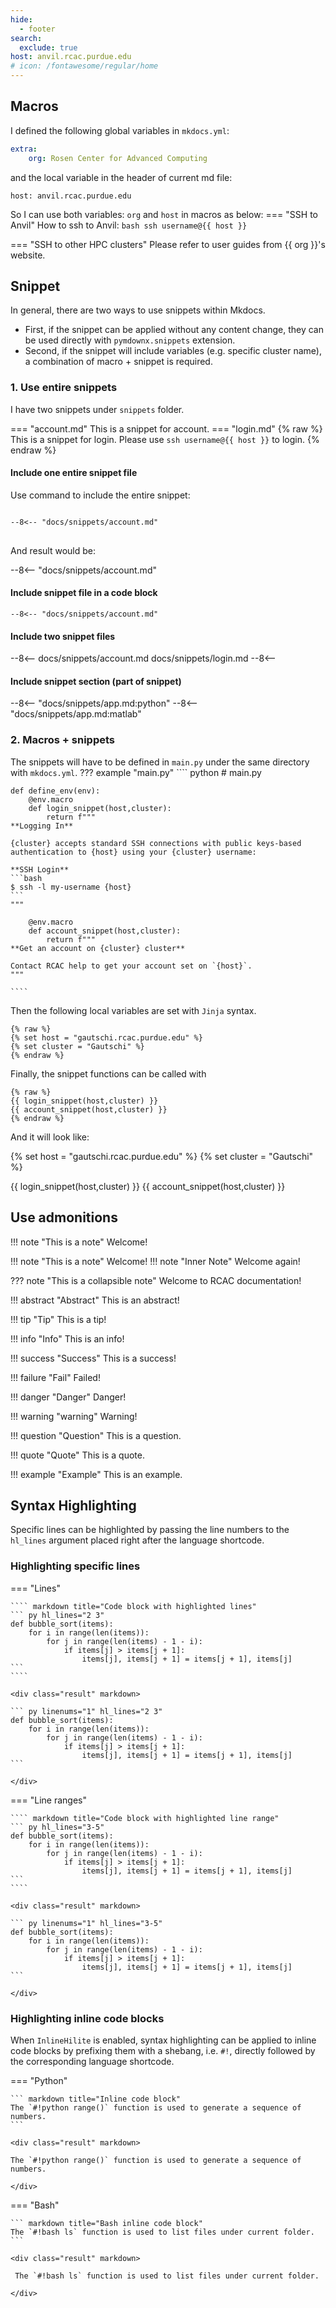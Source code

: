 ```yaml
---
hide:
  - footer
search:
  exclude: true
host: anvil.rcac.purdue.edu
# icon: /fontawesome/regular/home
---
```


## Macros
I defined the following global variables in `mkdocs.yml`:
``` yml
extra:
    org: Rosen Center for Advanced Computing
```
and the local variable in the header of current md file:
```
host: anvil.rcac.purdue.edu
```

So I can use both variables: `org` and `host` in macros as below:
=== "SSH to Anvil"
    How to ssh to Anvil:
    ``` bash
    ssh username@{{ host }}
    ```

=== "SSH to other HPC clusters"
    Please refer to user guides from {{ org }}'s website.

## Snippet
In general, there are two ways to use snippets within Mkdocs.
- First, if the snippet can be applied without any content change, they can be used directly with `pymdownx.snippets` extension.
- Second, if the snippet will include variables (e.g. specific cluster name), a combination of macro + snippet is required.

### 1. Use entire snippets
I have two snippets under `snippets` folder.

=== "account.md"
    This is a snippet for account.
=== "login.md"
    {% raw %}
    This is a snippet for login.
    Please use `ssh username@{{ host }}` to login.
    {% endraw %}

#### Include one entire snippet file
Use command to include the entire snippet:
<pre>
<code>
--8&lt;-- "docs/snippets/account.md"
</code>
</pre>

And result would be:

--8<-- "docs/snippets/account.md"
#### Include snippet file in a code block
``` title="account.md"
--8<-- "docs/snippets/account.md"
```
#### Include two snippet files
--8<--
docs/snippets/account.md
docs/snippets/login.md
--8<--

#### Include snippet section (part of snippet)
--8<-- "docs/snippets/app.md:python"
--8<-- "docs/snippets/app.md:matlab"


### 2. Macros + snippets

The snippets will have to be defined in `main.py` under the same directory with `mkdocs.yml`.
??? example "main.py"
    ```` python
    # main.py

    def define_env(env):
        @env.macro
        def login_snippet(host,cluster):
            return f"""
    **Logging In**

    {cluster} accepts standard SSH connections with public keys-based authentication to {host} using your {cluster} username:

    **SSH Login**
    ```bash
    $ ssh -l my-username {host}
    ```
    """

        @env.macro
        def account_snippet(host,cluster):
            return f"""
    **Get an account on {cluster} cluster**

    Contact RCAC help to get your account set on `{host}`.
    """

    ````

Then the following local variables are set with `Jinja` syntax.

``` none
{% raw %}
{% set host = "gautschi.rcac.purdue.edu" %}
{% set cluster = "Gautschi" %}
{% endraw %}
```

Finally, the snippet functions can be called with

``` none
{% raw %}
{{ login_snippet(host,cluster) }}
{{ account_snippet(host,cluster) }}
{% endraw %}
```

And it will look like:

{% set host = "gautschi.rcac.purdue.edu" %}
{% set cluster = "Gautschi" %}

{{ login_snippet(host,cluster) }}
{{ account_snippet(host,cluster) }}


## Use admonitions

!!! note "This is a note"
    Welcome!

!!! note "This is a note"
    Welcome!
    !!! note "Inner Note"
        Welcome again!

??? note "This is a collapsible note"
    Welcome to RCAC documentation!

!!! abstract "Abstract"
    This is an abstract!

!!! tip "Tip"
    This is a tip!

!!! info "Info"
    This is an info!

!!! success "Success"
    This is a success!

!!! failure "Fail"
    Failed!

!!! danger "Danger"
    Danger!

!!! warning "warning"
    Warning!

!!! question "Question"
    This is a question.

!!! quote "Quote"
    This is a quote.

!!! example "Example"
    This is an example.

## Syntax Highlighting
Specific lines can be highlighted by passing the line numbers to the `hl_lines` argument placed right after the language shortcode.

### Highlighting specific lines

=== "Lines"

    ```` markdown title="Code block with highlighted lines"
    ``` py hl_lines="2 3"
    def bubble_sort(items):
        for i in range(len(items)):
            for j in range(len(items) - 1 - i):
                if items[j] > items[j + 1]:
                    items[j], items[j + 1] = items[j + 1], items[j]
    ```
    ````

    <div class="result" markdown>

    ``` py linenums="1" hl_lines="2 3"
    def bubble_sort(items):
        for i in range(len(items)):
            for j in range(len(items) - 1 - i):
                if items[j] > items[j + 1]:
                    items[j], items[j + 1] = items[j + 1], items[j]
    ```

    </div>

=== "Line ranges"

    ```` markdown title="Code block with highlighted line range"
    ``` py hl_lines="3-5"
    def bubble_sort(items):
        for i in range(len(items)):
            for j in range(len(items) - 1 - i):
                if items[j] > items[j + 1]:
                    items[j], items[j + 1] = items[j + 1], items[j]
    ```
    ````

    <div class="result" markdown>

    ``` py linenums="1" hl_lines="3-5"
    def bubble_sort(items):
        for i in range(len(items)):
            for j in range(len(items) - 1 - i):
                if items[j] > items[j + 1]:
                    items[j], items[j + 1] = items[j + 1], items[j]
    ```

    </div>

### Highlighting inline code blocks
When `InlineHilite` is enabled, syntax highlighting can be applied to inline code blocks by prefixing them with a shebang, i.e. `#!`, directly followed by the corresponding language shortcode.

=== "Python"

    ``` markdown title="Inline code block"
    The `#!python range()` function is used to generate a sequence of numbers.
    ```

    <div class="result" markdown>

    The `#!python range()` function is used to generate a sequence of numbers.

    </div>

=== "Bash"

    ``` markdown title="Bash inline code block"
    The `#!bash ls` function is used to list files under current folder.
    ```

    <div class="result" markdown>

     The `#!bash ls` function is used to list files under current folder.

    </div>
